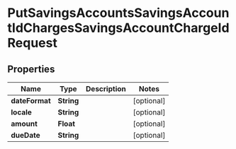 
# PutSavingsAccountsSavingsAccountIdChargesSavingsAccountChargeIdRequest

## Properties
Name | Type | Description | Notes
------------ | ------------- | ------------- | -------------
**dateFormat** | **String** |  |  [optional]
**locale** | **String** |  |  [optional]
**amount** | **Float** |  |  [optional]
**dueDate** | **String** |  |  [optional]




